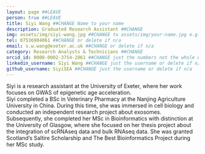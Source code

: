 ```yaml
---
layout: page ##LEAVE
person: true ##LEAVE
title: Siyi Wang ##CHANGE Name to your name
description: Graduated Research Assistant ##CHANGE
img: assets/img/siyi-wang.jpg ##CHANGE to assets/img/your-name.jpg e.g. assets/img/jessica-shields.jpg
tel: 07536904061 ##CHANGE or delete if n/a
email: s.w.wang@exeter.ac.uk ##CHANGE or delete if n/a
category: Research Analysts & Technicians ##CHANGE
orcid_id: 0000-0002-3754-2861 ##CHANGE just the numbers not the whole web address!!
linkedin_username: Siyi Wang ##CHANGE just the username or delete if n/a
github_username: SiyiSEA ##CHANGE just the username or delete if n/a
---
```


<!-- DESCRIPTION - PLEASE EDIT THE BELOW -->
Siyi is a research assistant at the University of Exeter, where her work focuses on GWAS of epigenetic age acceleration.
\
Siyi completed a BSc in Veterinary Pharmacy at the Nanjing Agriculture University in China. During this time, she was immersed in cell biology and conducted an independent research project about exosomes. Subsequently, she completed her MSc in Bioinformatics with distinction at the University of Glasgow, where she focused on her thesis project about the integration of scRNAseq data and bulk RNAseq data. She was granted Scotland’s Saltire Scholarship and The Best Bioinformatics Project during her MSc study. 

<!-- if you are unsure how to complete this, look here (https://github.com/aspides-js/aspides-js.github.io/blob/master/_people/nicholas-clifton.md?plain=1) for an example or you can slack jessica
